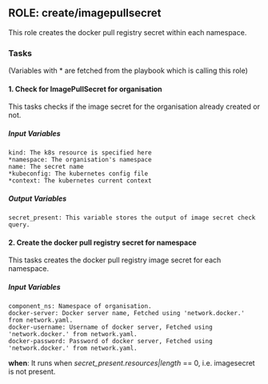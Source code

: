 ## ROLE: create/imagepullsecret
This role creates the docker pull registry secret within each namespace.

### Tasks
(Variables with * are fetched from the playbook which is calling this role)
#### 1. Check for ImagePullSecret for organisation
This tasks checks if the image secret for the organisation already created or not.
##### Input Variables

    kind: The k8s resource is specified here
    *namespace: The organisation's namespace
    name: The secret name
    *kubeconfig: The kubernetes config file
    *context: The kubernetes current context

##### Output Variables

    secret_present: This variable stores the output of image secret check query.

#### 2. Create the docker pull registry secret for namespace
This tasks creates the docker pull registry image secret for each namespace.
##### Input Variables

    component_ns: Namespace of organisation.
    docker-server: Docker server name, Fetched using 'network.docker.' from network.yaml.
    docker-username: Username of docker server, Fetched using 'network.docker.' from network.yaml.
    docker-password: Password of docker server, Fetched using 'network.docker.' from network.yaml.

**when**:  It runs when *secret_present.resources|length* == 0, i.e. imagesecret is not present.
